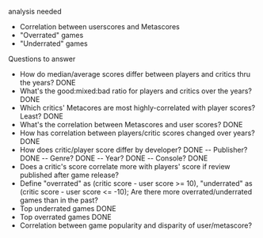 analysis needed
- Correlation between userscores and Metascores
- "Overrated" games
- "Underrated" games


Questions to answer
- How do median/average scores differ between players and critics thru the years? DONE
- What's the good:mixed:bad ratio for players and critics over the years? DONE
- Which critics' Metacores are most highly-correlated with player scores? Least? DONE
- What's the correlation between Metascores and user scores? DONE
- How has correlation between players/critic scores changed over years? DONE
- How does critic/player score differ by developer? DONE
-- Publisher? DONE
-- Genre? DONE
-- Year? DONE
-- Console? DONE
- Does a critic's score correlate more with players' score if review published after game release?
- Define "overrated" as (critic score - user score >= 10), "underrated" as (critic score - user score <= -10); Are there more overrated/underrated games than in the past?
- Top underrated games DONE
- Top overrated games DONE
- Correlation between game popularity and disparity of user/metascore?